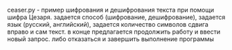 ceaser.py - пример шифрования и дешифрования текста при помощи шифра Цезаря. задается способ (шифрование, дешифрование), задается язык (русский, английский), задается количество символов сдвига вправо и сам текст.
            в конце предлагается продолжить работу и ввести новый запрос. либо отказаться и завершить выполнение программы
